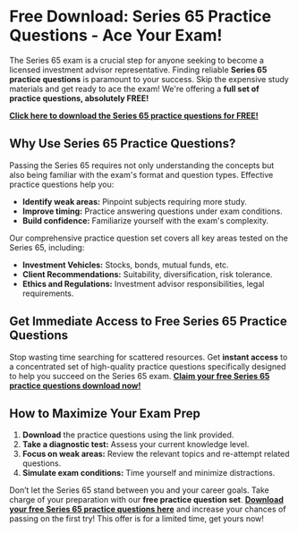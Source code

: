 # Free Download: Series 65 Practice Questions - Ace Your Exam!

The Series 65 exam is a crucial step for anyone seeking to become a licensed investment advisor representative. Finding reliable **Series 65 practice questions** is paramount to your success. Skip the expensive study materials and get ready to ace the exam! We're offering a **full set of practice questions, absolutely FREE!**

[**Click here to download the Series 65 practice questions for FREE!**](https://udemywork.com/series-65-practice-questions)

## Why Use Series 65 Practice Questions?

Passing the Series 65 requires not only understanding the concepts but also being familiar with the exam's format and question types. Effective practice questions help you:

*   **Identify weak areas:** Pinpoint subjects requiring more study.
*   **Improve timing:** Practice answering questions under exam conditions.
*   **Build confidence:** Familiarize yourself with the exam's complexity.

Our comprehensive practice question set covers all key areas tested on the Series 65, including:

*   **Investment Vehicles:** Stocks, bonds, mutual funds, etc.
*   **Client Recommendations:** Suitability, diversification, risk tolerance.
*   **Ethics and Regulations:** Investment advisor responsibilities, legal requirements.

## Get Immediate Access to Free Series 65 Practice Questions

Stop wasting time searching for scattered resources. Get **instant access** to a concentrated set of high-quality practice questions specifically designed to help you succeed on the Series 65 exam. [**Claim your free Series 65 practice questions download now!**](https://udemywork.com/series-65-practice-questions)

## How to Maximize Your Exam Prep

1.  **Download** the practice questions using the link provided.
2.  **Take a diagnostic test:** Assess your current knowledge level.
3.  **Focus on weak areas:** Review the relevant topics and re-attempt related questions.
4.  **Simulate exam conditions:** Time yourself and minimize distractions.

Don’t let the Series 65 stand between you and your career goals. Take charge of your preparation with our **free practice question set**. [**Download your free Series 65 practice questions here**](https://udemywork.com/series-65-practice-questions) and increase your chances of passing on the first try! This offer is for a limited time, get yours now!
